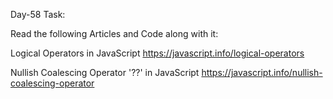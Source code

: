 Day-58 Task:

Read the following Articles and Code along with it:

Logical Operators in JavaScript
https://javascript.info/logical-operators

Nullish Coalescing Operator '??' in JavaScript
https://javascript.info/nullish-coalescing-operator